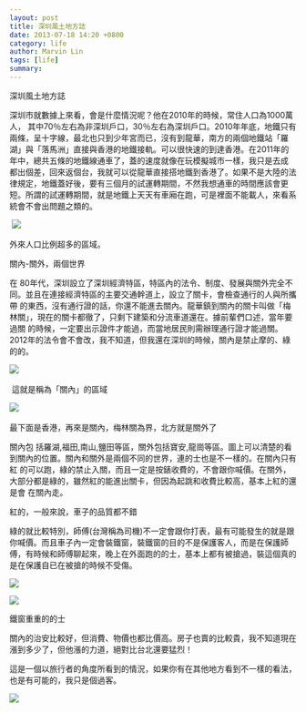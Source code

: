 ```yaml
---
layout: post
title: 深圳風土地方誌  
date: 2013-07-18 14:20 +0800
category: life
author: Marvin Lin
tags: [life]
summary: 
---
```


  
深圳風土地方誌  
  
深圳市就數據上來看，會是什麼情況呢？他在2010年的時候，常住人口為1000萬人， 其中70％左右為非深圳戶口，30％左右為深圳戶口。2010年年底，地鐵只有兩條，呈十字線，最北也只到少年宮而已，沒有到龍華，南方的兩個地鐵站「羅 湖」與「落馬洲」直接與香港的地鐵接軌。可以很快速的到達香港。在2011年的年中，總共五條的地鐵線通車了，蓋的速度就像在玩模擬城市一樣，我只是去成 都出個差，回來返個台，我就可以從龍華直接搭地鐵到香港了。如果不是大陸的法律規定，地鐵蓋好後，要有三個月的試運轉期間，不然我想通車的時間應該會更 短。所謂的試運轉期間，就是地鐵上天天有車廂在跑，可是裡面不能載人，來看系統會不會出問題之類的。  
  
  
  

 [![](http://2.bp.blogspot.com/-qqsSSdH7szM/UVxUcii6LRI/AAAAAAAAAFo/_4ifBGpunx4/s320/551183_10150929314664448_48040228_n.jpg)](http://2.bp.blogspot.com/-qqsSSdH7szM/UVxUcii6LRI/AAAAAAAAAFo/_4ifBGpunx4/s1600/551183_10150929314664448_48040228_n.jpg)

外來人口比例超多的區域。  
  
關內-關外，兩個世界  
  
  
  
在 80年代，深圳設立了深圳經濟特區，特區內的法令、制度、發展與關外完全不同。並且在連接經濟特區的主要交通幹道上，設立了關卡，會檢查通行的人與所攜帶 的東西，沒有通行證的話，你還不能進去關內。龍華鎮到關內的關卡叫做「梅林關」，現在的關卡都徹了，只剩下建築和分流車道還在。據前輩們口述，當年要過關 的時候，一定要出示證件才能過，而當地居民則需辦理通行證才能過關。2012年的法令會不會改，我不知道，但我還在深圳的時候，關內是禁止摩的、綠的的。  
  
  

[![](http://4.bp.blogspot.com/-yywSZPIwEWY/UVxUcLZ0dUI/AAAAAAAAAFY/VhgQ75swYEk/s320/198304_10150929314494448_1291813610_n.jpg)](http://4.bp.blogspot.com/-yywSZPIwEWY/UVxUcLZ0dUI/AAAAAAAAAFY/VhgQ75swYEk/s1600/198304_10150929314494448_1291813610_n.jpg) 

 這就是稱為「關內」的區域

[![](http://4.bp.blogspot.com/-y1AxtgksaOU/UVxUcKmAgoI/AAAAAAAAAFQ/aqkY8kqdyR4/s320/282615_10150929325104448_443846198_n.jpg)](http://4.bp.blogspot.com/-y1AxtgksaOU/UVxUcKmAgoI/AAAAAAAAAFQ/aqkY8kqdyR4/s1600/282615_10150929325104448_443846198_n.jpg) 

  
  
  
  
  
  

最下面是香港，再來是關內，梅林關為界，北方就是關外了

關內包 括羅湖,福田,南山,鹽田等區，關外包括寶安,龍崗等區。圖上可以清楚的看到關內的位置。關內和關外是兩個不同的世界，連的士也是不一樣的。在關內只有紅 的可以跑，綠的禁止入關，而且一定是按錶收費的，不會跟你喊價。在關外，大部分都是綠的，雖然紅的能進出關卡，但因為起跳和收費比較高，基本上紅的還是會 在關內走。  
  
  
  

紅的，一般來說，車子的品質都不錯

綠的就比較特別，師傅(台灣稱為司機)不一定會跟你打表，最有可能發生的就是跟你喊價。而且車子內一定會裝鐵窗，裝鐵窗的目的不是保護客人，而是在保護師傅，有時候和師傅聊起來，晚上在外面跑的的士，基本上都有被搶過，裝這個真的是在保護自已在被搶的時候不受傷。  
  
  
  
  
  
  
  
  
  
[![](http://4.bp.blogspot.com/-THfZoo5VSyg/UVxUcvPR28I/AAAAAAAAAFk/ipq7T7SD6eA/s320/545747_10150929314904448_772715302_n.jpg)](http://4.bp.blogspot.com/-THfZoo5VSyg/UVxUcvPR28I/AAAAAAAAAFk/ipq7T7SD6eA/s1600/545747_10150929314904448_772715302_n.jpg)  
  
  
  
  
  

[![](http://1.bp.blogspot.com/-w8TQu4aYxfU/UVxUc3-Y-zI/AAAAAAAAAFw/e6L_UqDmoss/s320/556144_10150929315034448_1031631159_n.jpg)](http://1.bp.blogspot.com/-w8TQu4aYxfU/UVxUc3-Y-zI/AAAAAAAAAFw/e6L_UqDmoss/s1600/556144_10150929315034448_1031631159_n.jpg)

  
  
  
  
  
  

鐵窗重重的的士

關內的治安比較好，但消費、物價也都比價高。房子也賣的比較貴，我不知道現在漲到多少了，但他漲的力道，絕對比台北還要猛烈！  
  
這是一個以旅行者的角度所看到的情況，如果你有在其他地方看到不一樣的看法，也是有可能的，我只是個過客。  

[![](http://2.bp.blogspot.com/-uKO8-vUkun4/UVxUcO0fPPI/AAAAAAAAAFU/hdFjjgVPZt0/s320/536795_10150929315184448_1827503431_n.jpg)](http://2.bp.blogspot.com/-uKO8-vUkun4/UVxUcO0fPPI/AAAAAAAAAFU/hdFjjgVPZt0/s1600/536795_10150929315184448_1827503431_n.jpg)